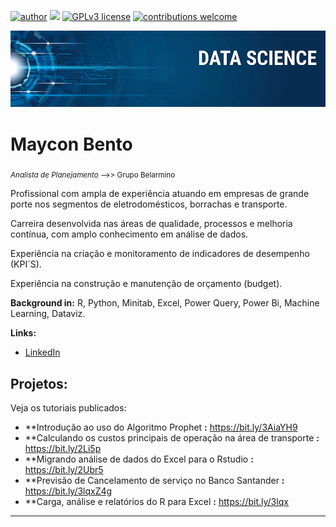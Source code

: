 [![author](https://img.shields.io/badge/author-bentom-red.svg)](https://www.linkedin.com/in/maycon-bento-04116b180/) [![](https://img.shields.io/badge/python-3.7+-blue.svg)](https://www.python.org/downloads/release/python-365/) [![GPLv3 license](https://img.shields.io/badge/License-GPLv3-blue.svg)](http://perso.crans.org/besson/LICENSE.html) [![contributions welcome](https://img.shields.io/badge/contributions-welcome-brightgreen.svg?style=flat)](https://github.com/bento/data_science/issues)

<p align="center">
  <img src="banner.png" >
</p>

# Maycon Bento
<sub>*Analista de Planejamento* -->> Grupo Belarmino</sub>

Profissional com ampla de experiência atuando em empresas de grande porte nos segmentos de eletrodomésticos, borrachas e transporte.

Carreira desenvolvida nas áreas de qualidade, processos e melhoria contínua, com amplo conhecimento em análise de dados.

Experiência na criação e monitoramento de indicadores de desempenho (KPI´S).

Experiência na construção e manutenção de orçamento (budget).

**Background in:** R, Python, Minitab, Excel, Power Query, Power Bi, Machine Learning, Dataviz.

**Links:**
* [LinkedIn](https://www.linkedin.com/in/maycon-bento-04116b180/)

## Projetos:
Veja os tutoriais publicados:

* **Introdução ao uso do Algoritmo Prophet **:** https://bit.ly/3AiaYH9
* **Calculando os custos principais de operação na área de transporte **:** https://bit.ly/2Li5p
* **Migrando análise de dados do Excel para o Rstudio **:** https://bit.ly/2Ubr5
* **Previsão de Cancelamento de serviço no Banco Santander **:** https://bit.ly/3lqxZ4g
* **Carga, análise e relatórios do R para Excel **:** https://bit.ly/3lqx
---

